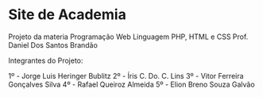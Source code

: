 # Site de Academia 
Projeto da materia Programação Web
Linguagem PHP, HTML e CSS
Prof. Daniel Dos Santos Brandão

Integrantes do Projeto: 

1º - Jorge Luis Heringer Bublitz
2º - Íris C. Do. C. Lins
3º - Vitor Ferreira Gonçalves Silva
4º - Rafael Queiroz Almeida
5º - Elion Breno Souza Galvão 
